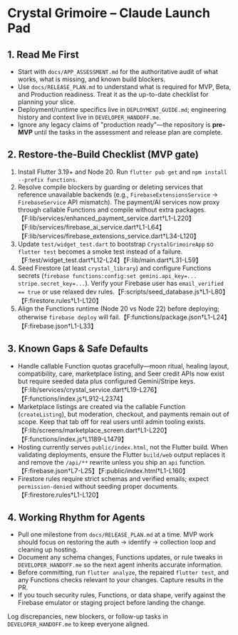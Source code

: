 # Crystal Grimoire – Claude Launch Pad

## 1. Read Me First
- Start with `docs/APP_ASSESSMENT.md` for the authoritative audit of what works, what is missing, and known build blockers.
- Use `docs/RELEASE_PLAN.md` to understand what is required for MVP, Beta, and Production readiness. Treat it as the up-to-date checklist for planning your slice.
- Deployment/runtime specifics live in `DEPLOYMENT_GUIDE.md`; engineering history and context live in `DEVELOPER_HANDOFF.me`.
- Ignore any legacy claims of "production ready"—the repository is **pre-MVP** until the tasks in the assessment and release plan are complete.

## 2. Restore-the-Build Checklist (MVP gate)
1. Install Flutter 3.19+ and Node 20. Run `flutter pub get` and `npm install --prefix functions`.
2. Resolve compile blockers by guarding or deleting services that reference unavailable backends (e.g., `FirebaseExtensionsService` → `FirebaseService` API mismatch). The payment/AI services now proxy through callable Functions and compile without extra packages.【F:lib/services/enhanced_payment_service.dart†L1-L220】【F:lib/services/firebase_ai_service.dart†L1-L64】【F:lib/services/firebase_extensions_service.dart†L34-L120】
3. Update `test/widget_test.dart` to bootstrap `CrystalGrimoireApp` so `flutter test` becomes a smoke test instead of a failure.【F:test/widget_test.dart†L12-L24】【F:lib/main.dart†L31-L59】
4. Seed Firestore (at least `crystal_library`) and configure Functions secrets (`firebase functions:config:set gemini.api_key=... stripe.secret_key=...`). Verify your Firebase user has `email_verified == true` or use relaxed dev rules.【F:scripts/seed_database.js†L1-L80】【F:firestore.rules†L1-L120】
5. Align the Functions runtime (Node 20 vs Node 22) before deploying; otherwise `firebase deploy` will fail.【F:functions/package.json†L1-L24】【F:firebase.json†L1-L33】

## 3. Known Gaps & Safe Defaults
- Handle callable Function quotas gracefully—moon ritual, healing layout, compatibility, care, marketplace listing, and Seer credit APIs now exist but require seeded data plus configured Gemini/Stripe keys.【F:lib/services/crystal_service.dart†L19-L276】【F:functions/index.js†L912-L2374】
- Marketplace listings are created via the callable Function (`createListing`), but moderation, checkout, and payments remain out of scope. Keep that tab off for real users until admin tooling exists.【F:lib/screens/marketplace_screen.dart†L1-L220】【F:functions/index.js†L1189-L1479】
- Hosting currently serves `public/index.html`, not the Flutter build. When validating deployments, ensure the Flutter `build/web` output replaces it and remove the `/api/**` rewrite unless you ship an `api` function.【F:firebase.json†L7-L25】【F:public/index.html†L1-L160】
- Firestore rules require strict schemas and verified emails; expect `permission-denied` without seeding proper documents.【F:firestore.rules†L1-L120】

## 4. Working Rhythm for Agents
- Pull one milestone from `docs/RELEASE_PLAN.md` at a time. MVP work should focus on restoring the auth → identify → collection loop and cleaning up hosting.
- Document any schema changes, Functions updates, or rule tweaks in `DEVELOPER_HANDOFF.me` so the next agent inherits accurate information.
- Before committing, run `flutter analyze`, the repaired `flutter test`, and any Functions checks relevant to your changes. Capture results in the PR.
- If you touch security rules, Functions, or data shape, verify against the Firebase emulator or staging project before landing the change.

Log discrepancies, new blockers, or follow-up tasks in `DEVELOPER_HANDOFF.me` to keep everyone aligned.

